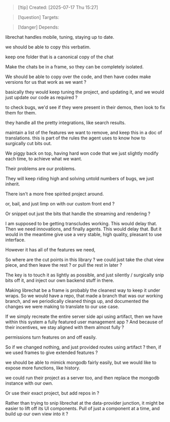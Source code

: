 
>[!tip] Created: [2025-07-17 Thu 15:27]

>[!question] Targets: 

>[!danger] Depends: 

librechat handles mobile, tuning, staying up to date.

we should be able to copy this verbatim.

keep one folder that is a canonical copy of the chat

Make the chats be in a frame, so they can be completely isolated.

We should be able to copy over the code, and then have codex make versions for us that work as we want ?

basically they would keep tuning the project, and updating it, and we would just update our code as required ?

to check bugs, we'd see if they were present in their demos, then look to fix them for them.

they handle all the pretty integrations, like search results.

maintain a list of the features we want to remove, and keep this in a doc of translations.
this is part of the rules the agent uses to know how to surgically cut bits out.

We piggy back on top, having hard won code that we just slightly modify each time, to achieve what we want.

Their problems are our problems.

They will keep riding high and solving untold numbers of bugs, we just inherit.

There isn't a more free spirited project around.

or, bail, and just limp on with our custom front end ?

Or snippet out just the bits that handle the streaming and rendering ?

I am supposed to be getting transcludes working.  This would delay that.
Then we need innovations, and finally agents.  This would delay that.
But it would in the meantime give use a very stable, high quality, pleasant to use interface.

However it has all of the features we need, 

So where are the cut points in this library ?
we could just take the chat view piece, and then leave the rest ?
or pull the rest in later ?

The key is to touch it as lightly as possible, and just silently / surgically snip bits off it, and inject our own backend stuff in there.

Making librechat be a frame is probably the cleanest way to keep it under wraps.
So we would have a repo, that made a branch that was our working branch, and we periodically cleaned things up, and documented the changes we were making to translate to our use case.

If we simply recreate the entire server side api using artifact, then we have within this system a fully featured user management app ?
And because of their incentives, we stay aligned with them almost fully ?

permissions turn features on and off easily.

So if we changed nothing, and just provided routes using artifact ?
then, if we used frames to give extended features ?

we should be able to mimick mongodb fairly easily, but we would like to expose more functions, like history.

we could run their project as a server too, and then replace the mongodb instance with our own.

Or use their exact project, but add repos in ?

Rather than trying to snip librechat at the data-provider junction, it might be easier to lift off its UI components.  Pull of just a component at a time, and build up our own view into it ?